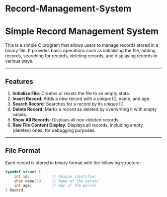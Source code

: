 # Record-Management-System
# Simple Record Management System

This is a simple C program that allows users to manage records stored in a binary file. It provides basic operations such as initializing the file, adding records, searching for records, deleting records, and displaying records in various ways.

---

## Features
1. **Initialize File**: Creates or resets the file to an empty state.
2. **Insert Record**: Adds a new record with a unique ID, name, and age.
3. **Search Record**: Searches for a record by its unique ID.
4. **Delete Record**: Marks a record as deleted by overwriting it with empty values.
5. **Show All Records**: Displays all non-deleted records.
6. **Raw File Content Display**: Displays all records, including empty (deleted) ones, for debugging purposes.

---

## File Format
Each record is stored in binary format with the following structure:
```c
typedef struct {
    int id;          // Unique identifier
    char name[50];   // Name of the person
    int age;         // Age of the person
} Record;
